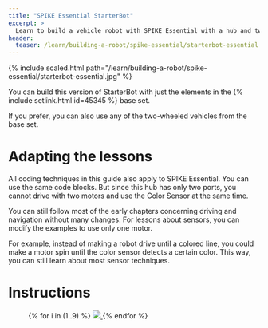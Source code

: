 ```yaml
---
title: "SPIKE Essential StarterBot"
excerpt: >
  Learn to build a vehicle robot with SPIKE Essential with a hub and two motors.
header:
  teaser: /learn/building-a-robot/spike-essential/starterbot-essential.jpg
---
```



{% include scaled.html path="/learn/building-a-robot/spike-essential/starterbot-essential.jpg" %}

You can build this version of StarterBot with just the elements in the {%
include setlink.html id=45345 %} base set.

If you prefer, you can also use any of the two-wheeled vehicles from the base
set.

# Adapting the lessons

All coding techniques in this guide also apply to SPIKE Essential. You can use
the same code blocks. But since this hub has only two ports, you cannot drive
with two motors and use the Color Sensor at the same time.

You can still follow most of the early chapters concerning driving and
navigation without many changes. For lessons about sensors, you can modify
the examples to use only one motor.

For example, instead of making a robot drive until a colored line, you could
make a motor spin until the color sensor detects a certain color. This way, you
can still learn about most sensor techniques.

# Instructions

<figure class="half">
{% for i in (1..9) %}
      <a href="/learn/building-a-robot/spike-essential/starterbot-essential-{{ i | prepend: '0' | slice: -2, 2 }}.png">
          <img src="/learn/building-a-robot/spike-essential/starterbot-essential-thumb-{{ i | prepend: '0' | slice: -2, 2 }}.png">
      </a>
  {% endfor %}
</figure>
